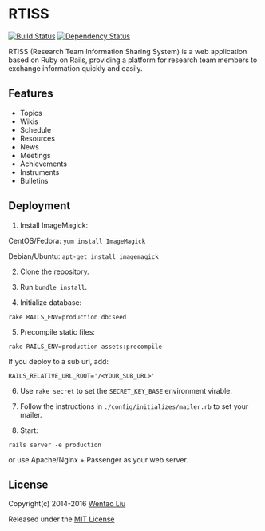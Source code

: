 # RTISS

[![Build Status](https://travis-ci.org/wentaoliu/rtiss.svg?branch=master)](https://travis-ci.org/wentaoliu/rtiss)
[![Dependency Status](https://gemnasium.com/wentaoliu/rtiss.svg)](https://gemnasium.com/wentaoliu/rtiss)

RTISS (Research Team Information Sharing System) is a web application based on Ruby on Rails, providing a platform for research team members to exchange information quickly and easily.

## Features

* Topics
* Wikis
* Schedule
* Resources
* News
* Meetings
* Achievements
* Instruments
* Bulletins

## Deployment

1. Install ImageMagick:

  CentOS/Fedora: `yum install ImageMagick`

  Debian/Ubuntu: `apt-get install imagemagick`

2. Clone the repository.

3. Run `bundle install`.

4. Initialize database:

  ```
  rake RAILS_ENV=production db:seed
  ```

5. Precompile static files:

  ```
  rake RAILS_ENV=production assets:precompile
  ```

  If you deploy to a sub url, add:

  ```
  RAILS_RELATIVE_URL_ROOT='/<YOUR_SUB_URL>'
  ```

6. Use `rake secret` to set the `SECRET_KEY_BASE`  environment virable.

7. Follow the instructions in `./config/initializes/mailer.rb` to set your mailer.

8. Start:

  ```
  rails server -e production
  ```

  or use Apache/Nginx + Passenger as your web server.

## License

Copyright(c) 2014-2016 [Wentao Liu](https://github.com/wentaoliu)

Released under the [MIT License](http://www.opensource.org/licenses/MIT)
